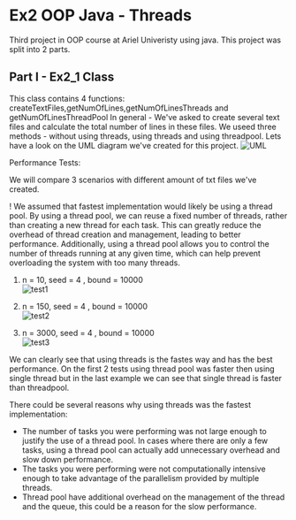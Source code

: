 
# Ex2  OOP Java - Threads

Third project in OOP course at Ariel Univeristy using java. This project was split into 2 parts.



## Part I - Ex2_1 Class
This class contains 4 functions: createTextFiles,getNumOfLines,getNumOfLinesThreads and getNumOfLinesThreadPool
In general - We've asked to create several text files and calculate the total
number of lines in these files. We  useed three methods - without using threads, using threads and using threadpool.
Lets have a look on the UML diagram we've created for this project.
![UML](https://user-images.githubusercontent.com/84707578/212106322-7317748b-01c3-45cc-bc03-3485956bcb75.png)

 Performance Tests:
 
 We will compare 3 scenarios with different amount of txt files we've created.


!
We assumed that fastest implementation would likely be using a thread pool. By using a thread pool, we can reuse a fixed number of threads, rather than creating a new thread for each task. This can greatly reduce the overhead of thread creation and management, leading to better performance. Additionally, using a thread pool allows you to control the number of threads running at any given time, which can help prevent overloading the system with too many threads.
</br>
1) n = 10, seed = 4 , bound = 10000 </br>
![test1](https://user-images.githubusercontent.com/84707578/212296677-7e5b6a51-97f7-47e9-84dc-cbc42477aab5.png)

2) n = 150, seed = 4 , bound = 10000 </br>
![test2](https://user-images.githubusercontent.com/84707578/212297408-5cc7dd8a-c509-4205-9008-c2996b0fd86a.png)


3) n = 3000, seed = 4 , bound = 10000 </br>
![test3](https://user-images.githubusercontent.com/84707578/212276693-eff00907-a83c-4dcd-a861-8e0ca038459b.png)

We can clearly see that using threads is the fastes way and has the best performance. On the first 2 tests using thread pool was faster then using single thread but in the last example we can see that single thread is faster than threadpool.

There could be several reasons why using threads was the fastest implementation:</br>

* The number of tasks you were performing was not large enough to justify the use of a thread pool. In cases where there are only a few tasks, using a    thread pool can actually add unnecessary overhead and slow down performance. 
* The tasks you were performing were not computationally intensive enough to take advantage of the parallelism provided by multiple threads.
* Thread pool have additional overhead on the management of the thread and the queue, this could be a reason for the slow performance.

